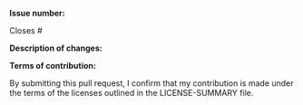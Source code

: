 **Issue number:**

Closes #

**Description of changes:**


**Terms of contribution:**

By submitting this pull request, I confirm that my contribution is made under
the terms of the licenses outlined in the LICENSE-SUMMARY file.
